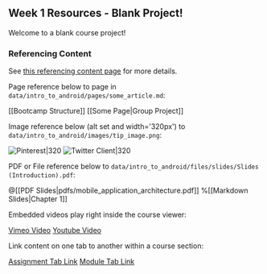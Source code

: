 ## Week 1 Resources - Blank Project!

Welcome to a blank course project!

### Referencing Content

See [this referencing content page](https://github.com/codepath/courses_content/wiki/Accessing-Course-Content-in-Templates) for more details.

Page reference below to page in `data/intro_to_android/pages/some_article.md`:

[[Bootcamp Structure]]
[[Some Page|Group Project]]

Image reference below (alt set and width='320px') to `data/intro_to_android/images/tip_image.png`:

![Pinterest|320](lollipop_add_action_item.png)
![Twitter Client|320](twitter_client.png)

PDF or File reference below to `data/intro_to_android/files/slides/Slides (Introduction).pdf`:

@[[PDF Slides|pdfs/mobile_application_architecture.pdf]]
%[[Markdown Slides|Chapter 1]]

Embedded videos play right inside the course viewer:

[Vimeo Video](https://player.vimeo.com/video/73990805)
[Youtube Video](https://www.youtube.com/watch?v=hH14WE2tbwc&list=PLrT2t)

Link content on one tab to another within a course section:

[Assignment Tab Link](#!assignment)
[Module Tab Link](#!module)